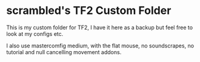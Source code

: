 # scrambled's TF2 Custom Folder
This is my custom folder for TF2, I have it here as a backup but feel free to look at my configs etc.

I also use mastercomfig medium, with the flat mouse, no soundscrapes, no tutorial and null cancelling movement addons.